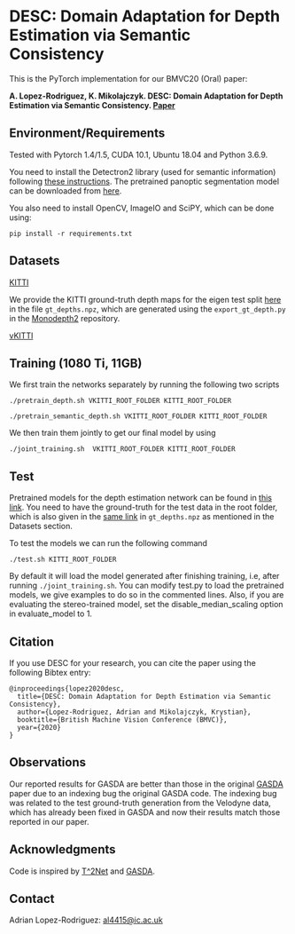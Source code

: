 # DESC: Domain Adaptation for Depth Estimation via Semantic Consistency
This is the PyTorch implementation for our BMVC20 (Oral) paper:

**A. Lopez-Rodriguez, K. Mikolajczyk. DESC: Domain Adaptation for Depth Estimation via Semantic Consistency. [Paper](https://www.bmvc2020-conference.com/assets/papers/0122.pdf)**


## Environment/Requirements
Tested with Pytorch 1.4/1.5, CUDA 10.1, Ubuntu 18.04 and Python 3.6.9.

You need to install the Detectron2 library (used for semantic information) following [these instructions](https://github.com/facebookresearch/detectron2/blob/master/INSTALL.md). The pretrained panoptic segmentation model can be downloaded from [here](https://dl.fbaipublicfiles.com/detectron2/COCO-PanopticSegmentation/panoptic_fpn_R_101_3x/139514519/model_final_cafdb1.pkl).

You also need to install OpenCV, ImageIO and SciPY, which can be done using:

`pip install -r requirements.txt`
 
## Datasets
[KITTI](http://www.cvlibs.net/datasets/kitti/raw_data.php)

We provide the KITTI ground-truth depth maps for the eigen test split [here](https://imperialcollegelondon.box.com/s/l94jgky0i30mx3vbblk43absl5f9jv3c) in the file `gt_depths.npz`, which are generated using the `export_gt_depth.py` in the [Monodepth2](https://github.com/nianticlabs/monodepth2) repository.

[vKITTI](https://europe.naverlabs.com/Research/Computer-Vision/Proxy-Virtual-Worlds/)


## Training (1080 Ti, 11GB)
We first train the networks separately by running the following two scripts

`./pretrain_depth.sh VKITTI_ROOT_FOLDER KITTI_ROOT_FOLDER`

`./pretrain_semantic_depth.sh VKITTI_ROOT_FOLDER KITTI_ROOT_FOLDER`

We then train them jointly to get our final model by using

`./joint_training.sh  VKITTI_ROOT_FOLDER KITTI_ROOT_FOLDER`

## Test
Pretrained models for the depth estimation network can be found in [this link](https://imperialcollegelondon.box.com/s/l94jgky0i30mx3vbblk43absl5f9jv3c). You need to have the ground-truth for the test data in the root folder, which is also given in the [same link](https://imperialcollegelondon.box.com/s/l94jgky0i30mx3vbblk43absl5f9jv3c) in `gt_depths.npz` as mentioned in the Datasets section.

To test the models we can run the following command

`./test.sh KITTI_ROOT_FOLDER`

By default it will load the model generated after finishing training, i.e, after running `./joint_training.sh`. You can modify test.py to load the pretrained models, we give examples to do so in the commented lines. Also, if you are evaluating the stereo-trained model, set the disable_median_scaling option in evaluate_model to 1.


## Citation
If you use DESC for your research, you can cite the paper using the following Bibtex entry:
```
@inproceedings{lopez2020desc,
  title={DESC: Domain Adaptation for Depth Estimation via Semantic Consistency},
  author={Lopez-Rodriguez, Adrian and Mikolajczyk, Krystian},
  booktitle={British Machine Vision Conference (BMVC)},
  year={2020}
}
```

## Observations
Our reported results for GASDA are better than those in the original [GASDA](https://arxiv.org/abs/1904.01870) paper due to an indexing bug the original GASDA code. The indexing bug was related to the test ground-truth generation from the Velodyne data, which has already been fixed in GASDA and now their results match those reported in our paper.

## Acknowledgments
Code is inspired by [T^2Net](https://github.com/lyndonzheng/Synthetic2Realistic) and [GASDA](https://github.com/sshan-zhao/GASDA).

## Contact
Adrian Lopez-Rodriguez: al4415@ic.ac.uk
